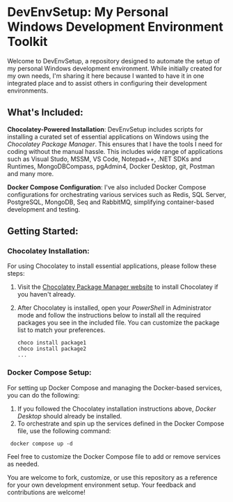 # DevEnvSetup: My Personal Windows Development Environment Toolkit

Welcome to DevEnvSetup, a repository designed to automate the setup of my personal Windows development environment. While initially created for my own needs, I'm sharing it here because I wanted to have it in one integrated place and to assist others in configuring their development environments.

## What's Included:

**Chocolatey-Powered Installation**: DevEnvSetup includes scripts for installing a curated set of essential applications on Windows using the *Chocolatey Package Manager*. This ensures that I have the tools I need for coding without the manual hassle. This includes wide range of applications such as Visual Studo, MSSM, VS Code, Notepad++, .NET SDKs and Runtimes, MongoDBCompass, pgAdmin4, Docker Desktop, git, Postman and many more.

**Docker Compose Configuration**: I've also included Docker Compose configurations for orchestrating various services such as Redis, SQL Server, PostgreSQL, MongoDB, Seq and RabbitMQ, simplifying container-based development and testing.

## Getting Started:

### Chocolatey Installation:
For using Chocolatey to install essential applications, please follow these steps:

1. Visit the [Chocolatey Package Manager website](https://chocolatey.org/) to install Chocolatey if you haven't already.
2. After Chocolatey is installed, open your *PowerShell* in Administrator mode and follow the instructions below to install all the required packages you see in the included file. You can customize the package list to match your preferences.

   ```shell
   choco install package1
   choco install package2
   ...
   ```
### Docker Compose Setup:
For setting up Docker Compose and managing the Docker-based services, you can do the following:

1. If you followed the Chocolatey installation instructions above, *Docker Desktop* should already be installed.
2. To orchestrate and spin up the services defined in the Docker Compose file, use the following command:

  ```shell
   docker compose up -d
   ```
Feel free to customize the Docker Compose file to add or remove services as needed.


You are welcome to fork, customize, or use this repository as a reference for your own development environment setup. Your feedback and contributions are welcome!
